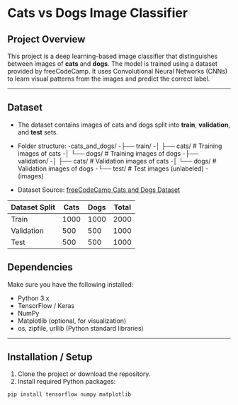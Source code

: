 # Cats vs Dogs Image Classifier

## Project Overview
This project is a deep learning-based image classifier that distinguishes between images of **cats** and **dogs**. The model is trained using a dataset provided by freeCodeCamp. It uses Convolutional Neural Networks (CNNs) to learn visual patterns from the images and predict the correct label.

---

## Dataset
- The dataset contains images of cats and dogs split into **train**, **validation**, and **test** sets.  
- Folder structure:
-cats_and_dogs/
-├── train/
-│ ├── cats/ # Training images of cats
-│ └── dogs/ # Training images of dogs
-├── validation/
-│ ├── cats/ # Validation images of cats
-│ └── dogs/ # Validation images of dogs
-└── test/ # Test images (unlabeled)
-(images)


- Dataset Source: [freeCodeCamp Cats and Dogs Dataset](https://cdn.freecodecamp.org/project-data/cats-and-dogs/cats_and_dogs.zip)

| Dataset Split | Cats | Dogs | Total |
|---------------|------|------|-------|
| Train         | 1000 | 1000 | 2000  |
| Validation    | 500  | 500  | 1000  |
| Test          | 500  | 500  | 1000  |


## Dependencies
Make sure you have the following installed:

- Python 3.x
- TensorFlow / Keras
- NumPy
- Matplotlib (optional, for visualization)
- os, zipfile, urllib (Python standard libraries)

---

## Installation / Setup
1. Clone the project or download the repository.
2. Install required Python packages:

```bash
pip install tensorflow numpy matplotlib
